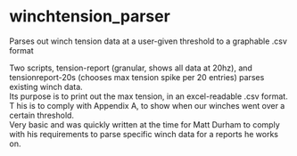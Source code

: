 # winchtension_parser
Parses out winch tension data at a user-given threshold to a graphable .csv format

Two scripts, tension-report (granular, shows all data at 20hz), 
and tensionreport-20s (chooses max tension spike per 20 entries) parses existing winch data.  
Its purpose is to print out the max tension, in an excel-readable .csv format.  T
his is to comply with Appendix A, to show when our winches went over a certain threshold.  
Very basic and was quickly written at the time for Matt Durham to comply with his
requirements to parse specific winch data for a reports he works on.
